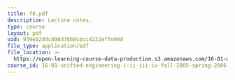```yaml
---
title: f8.pdf
description: Lecture notes.
type: course
layout: pdf
uid: 939e52ddc898d7868cbcc4222effe04d
file_type: application/pdf
file_location: >-
  https://open-learning-course-data-production.s3.amazonaws.com/16-01-unified-engineering-i-ii-iii-iv-fall-2005-spring-2006/939e52ddc898d7868cbcc4222effe04d_f8.pdf
course_id: 16-01-unified-engineering-i-ii-iii-iv-fall-2005-spring-2006
---
```

